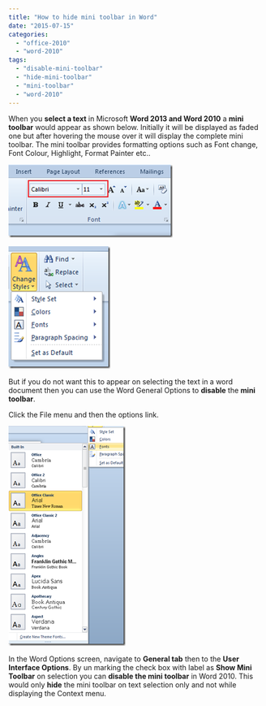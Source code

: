 ```yaml
---
title: "How to hide mini toolbar in Word"
date: "2015-07-15"
categories: 
  - "office-2010"
  - "word-2010"
tags: 
  - "disable-mini-toolbar"
  - "hide-mini-toolbar"
  - "mini-toolbar"
  - "word-2010"
---
```


When you **select a text** in Microsoft **Word 2013 and Word 2010** a **mini toolbar** would appear as shown below. Initially it will be displayed as faded one but after hovering the mouse over it will display the complete mini toolbar. The mini toolbar provides formatting options such as Font change, Font Colour, Highlight, Format Painter etc..

[![Faded Mini Toolbar Word 2010](/assets/images/image_thumb99.png "Faded Mini Toolbar Word 2010")](http://blogmines.com/blog/wp-content/uploads/2011/07/image99.png)

[![ Mini Toolbar Word 2010](/assets/images/image_thumb100.png " Mini Toolbar Word 2010")](http://blogmines.com/blog/wp-content/uploads/2011/07/image100.png)

But if you do not want this to appear on selecting the text in a word document then you can use the Word General Options to **disable** the **mini toolbar**.

Click the File menu and then the options link.

[![Show Mini toolbar in Word 2010](/assets/images/image_thumb101.png "Show Mini toolbar in Word 2010")](http://blogmines.com/blog/wp-content/uploads/2011/07/image101.png)

In the Word Options screen, navigate to **General tab** then to the **User Interface Options**. By un marking the check box with label as **Show Mini Toolbar** on selection you can **disable the mini toolbar** in Word 2010. This would only **hide** the mini toolbar on text selection only and not while displaying the Context menu.
